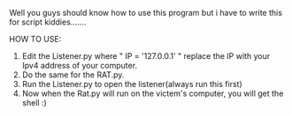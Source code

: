 Well you guys should know how to use this program but i have to write this for script kiddies.......

HOW TO USE:

1. Edit the Listener.py where " IP = '127.0.0.1' " replace the IP with your Ipv4 address of your computer.
2. Do the same for the RAT.py. 
3. Run the Listener.py to open the listener(always run this first)
4. Now when the Rat.py will run on the victem's computer, you will get the shell :) 
